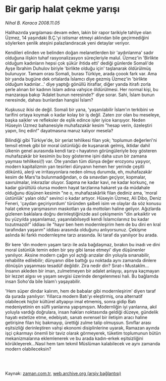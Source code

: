 # Bir garip halat çekme yarışı

*Nihal B. Karaca 2008.11.05*

<td class="columnist-detail">
<p>Halihazırda yargılaması devam eden, lakin bir rapor tarikiyle tahliye olan Üzmez, 14 yaşındaki B.Ç.'yi istismar etmeyi aklından bile geçirmediğini söylerken şenlik ateşini palazlandıracak yeni detaylar veriyor.</p>
<p>
<div id="haberMetinDiv">
<p> Kendileri elinden ve belinden doğan melanetlerden bir 'aydınlanma' sadır olduğuna ilişkin tuhaf rasyonalizasyon süreçleriyle malul. Üzmez'in 'Birlikte olduğum kadınların hepsi çok şükür ihtida etti' dediği günlerde Somali'de Ayşe İbrahim Duhulov biriyle 'birlikte olduğu için' taşlanarak öldürülmüş bulunuyor. Tamam orası Somali, burası Türkiye, arada çoook fark var. Ama bir yanda bugüne dek ortalarda İslamcı diye gezmiş Üzmez'in 'birlikte olduğum kadınlar...' diye yaptığı gönüllü itiraflar, diğer yanda itirafı zorla şerle alınan bir kadının İslam adına vahşice öldürülmesi. Her normal kişi, bu manzaraya bakıp 'Adalet bunun neresinde?' diye sorar. Sahi, İslam bunun neresinde, dahası bunlardan hangisi İslam? 
<p>Kuşkusuz ikisi de değil. Somali bir yana, 'yaşanılabilir İslam'ın terkibini ve tarifini ortaya koymak o kadar kolay bir iş değil. Zaten zor olan bu meseleye, başka saikler ve refleksler de eşlik edince işler iyice karışıyor. Neden Hüseyin Üzmez bahanesiyle muhafazakâr kesim "hesap verin, özeleştiri yapın, linç edin!" dayatmasına maruz kalıyor mesela? 
<p>Bilindiği gibi Türkiye'de, bir şeriat tehlikesi filan yok; 'toplumun değerleri'ni temsil etmek gibi bir moral üstünlüğü de kuşanarak gelmiş, iktidar dahil ülkenin genel aurasında kendi tarz-ı hayatının görüngüleriyle boy gösteren muhafazakâr bir kesimin bu boy gösterme işini daha uzun bir zamana yayması tehlikesi(!) var. Öte yandan tüm dünya değer erozyonu yaşıyor, modern kapitalizmin yan tesirleri dünyanın hemen her yerinde çeşitli döküntü, alerji ve irritasyonlara neden olmuş durumda, eh, muhafazakâr kesim de Mars'ta bulunmadığından, o da sınavdan geçiyor, kopmalar, savrulmalar, inkırazlar oluyor. Sapma ne kadar kavi, ne kadar korkunç, ne kadar gürültülü olursa modern hayat tarzlarına hakaret ya da müdahale olduğunu düşünen kesimin "ne o, muhafazakârlık filan dediniz ama, 'moral üstünlük' yalan oldu" sevinci o kadar artıyor. Hüseyin Üzmez, Ali Dibo, Deniz Feneri, 'çaydan geçiriyordum' türünden şaibeli isim ve olaylar da söz konusu halat çekme yarışmasının maskotları ya da mottoları haline geliyor. Ağızlarda gizlenen baklalara doğru derinleştiğinizde asıl çekişmenin "din arkaiktir ve bu yüzyılda yaşanılamaz, yaşanılabilseydi kendi İslamcılarınız bu kadar tozutmazdı!" iddiası ile "hayır ben hem modernleşirim hem de bu dini en kral tarafından yaşarım" iddiası arasında olduğunu anlıyorsunuz. Çekişme aslında iki farklı modernleşme tarzı arasında. İki taraf da yanılıyor bu arada.
<p>Bir kere 'din modern yaşam tarzı ile asla bağdaşmaz, bırakın bu inadı ve dini moral üstünlük temin eden bir şey gibi lanse etmeyi' diye düşünenler yanılıyor. Aksine modern çağın yol açtığı arızalar din yoluyla sınanabilir, rehabilite edilebilir; dünyanın dibe battığı şu noktada aynı zamanda dinlere dönüşün yaşanması tesadüf değildir. Zira nedir din? Sırat-ı Mustakîm... İnsanın akleden bir iman, zulmetmeyen bir adalet anlayışı, aşırıya kaçmayan bir lezzet algısı ve yaşam sevgisi üzerinde dengelenmesi hali. Bu bağlamda insan Soho'da bile İslam'ı yaşayabilir. 
<p>'Hem süper dindar kalırım, hem de babalar gibi modernleşirim' diyen taraf da şurada yanılıyor: Yıllarca modern Batı'yı eleştirmiş, ona alternatif olabilecek hiçbir kültürel altyapıyı imal etmemiş, sonra gidip Batı medeniyetinin en süfli yanlarına yapışmışsın. Modernliğin iyi yanlarına, akıl yoluyla vardığı doğrulara, insan hakları noktasında geldiği düzeye, gündelik hayatı estetize etme, edebiyatı, sanatı evrensel bir iletişim aracı haline getirişine filan hiç bakmayıp, ürettiği zulme talip olmuşsun. Sınıflar arası eşitsizliği derinleştiren vahşi ekonomi disiplinlerine uyarak, Ramazan ayında işçi çıkarmayı önemli bir taviz olarak görmeyerek, tüketim toplumunun bütün mekanizmalarına eklemlenerek ve bu arada kadın-erkek eşitsizliğini körükleyerek...Nasıl hem tam tekmil Müslüman kalabilecek ve aynı zamanda modern olabileceksin?</p></p></p></p></p></div>
</p>


<p><br>
		 </br></p></td>

Kaynak: [zaman.com.tr](http://zaman.com.tr/yazar.do?yazino=756902), [web.archive.org (arşiv bağlantısı)](http://web.archive.org/web/20111122214953/http://www.zaman.com.tr:80/yazar.do?yazino=756902)
